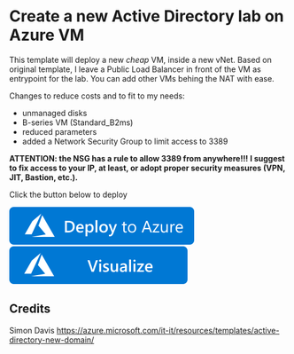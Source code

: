 # Create a new Active Directory lab on Azure VM

This template will deploy a new *cheap* VM, inside a new vNet. Based on original template, I leave a Public Load Balancer in front of the VM as entrypoint for the lab. You can add other VMs behing the NAT with ease.

Changes to reduce costs and to fit to my needs:
- unmanaged disks
- B-series VM (Standard_B2ms)
- reduced parameters
- added a Network Security Group to limit access to 3389

**ATTENTION: the NSG has a rule to allow 3389 from anywhere!!! I suggest to fix access to your IP, at least, or adopt proper security measures (VPN, JIT, Bastion, etc.).**



Click the button below to deploy

[![Deploy To Azure](https://raw.githubusercontent.com/Azure/azure-quickstart-templates/master/1-CONTRIBUTION-GUIDE/images/deploytoazure.svg?sanitize=true)](https://portal.azure.com/#create/Microsoft.Template/uri/https%3A%2F%2Fraw.githubusercontent.com%2Fcvitale%2Farm-active-directory%2Fmaster%2Fazuredeploy.json)  [![Visualize](https://raw.githubusercontent.com/Azure/azure-quickstart-templates/master/1-CONTRIBUTION-GUIDE/images/visualizebutton.svg?sanitize=true)](https://armviz.io/#/?load=https%3A%2F%2Fraw.githubusercontent.com%2Fcvitale%2Farm-active-directory%2Fmaster%2Fazuredeploy.json)

## Credits
Simon Davis
https://azure.microsoft.com/it-it/resources/templates/active-directory-new-domain/